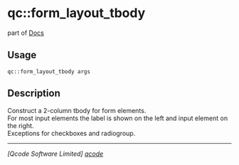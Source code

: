 qc::form_layout_tbody
=====================

part of [Docs](.)

Usage
-----
`qc::form_layout_tbody args`

Description
-----------
Construct a 2-column tbody for form elements.<br/>For most input elements the label is shown on the left and input element on the right.<br/>Exceptions for checkboxes and radiogroup.

----------------------------------
*[Qcode Software Limited] [qcode]*

[qcode]: http://www.qcode.co.uk "Qcode Software"